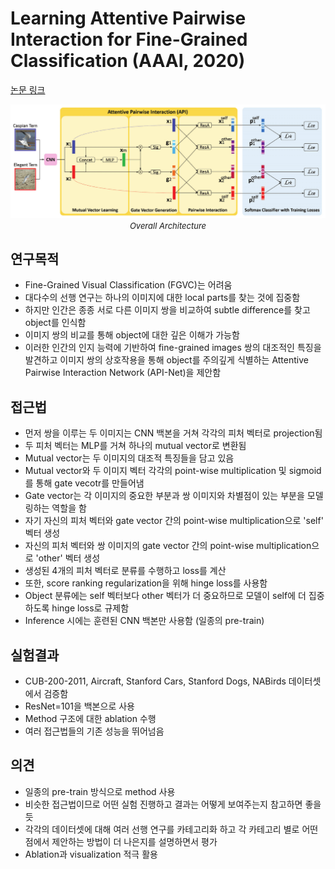# Learning Attentive Pairwise Interaction for Fine-Grained Classification (AAAI, 2020)

[논문 링크](https://ojs.aaai.org/index.php/AAAI/article/view/7016)

<p align="center">
    <img width="600" alt='fig1' src="./img/02_08_01.png?raw=true"></br>
    <em><font size=2>Overall Architecture</font></em>
</p>

## 연구목적
- Fine-Grained Visual Classification (FGVC)는 어려움
- 대다수의 선행 연구는 하나의 이미지에 대한 local parts를 찾는 것에 집중함
- 하지만 인간은 종종 서로 다른 이미지 쌍을 비교하여 subtle difference를 찾고 object를 인식함
- 이미지 쌍의 비교를 통해 object에 대한 깊은 이해가 가능함
- 이러한 인간의 인지 능력에 기반하여 fine-grained images 쌍의 대조적인 특징을 발견하고 이미지 쌍의 상호작용을 통해 object를 주의깊게 식별하는 Attentive Pairwise Interaction Network (API-Net)을 제안함

## 접근법
- 먼저 쌍을 이루는 두 이미지는 CNN 백본을 거쳐 각각의 피처 벡터로 projection됨
- 두 피처 벡터는 MLP를 거쳐 하나의 mutual vector로 변환됨
- Mutual vector는 두 이미지의 대조적 특징들을 담고 있음
- Mutual vector와 두 이미지 벡터 각각의 point-wise multiplication 및 sigmoid를 통해 gate vecotr를 만들어냄
- Gate vector는 각 이미지의 중요한 부분과 쌍 이미지와 차별점이 있는 부분을 모델링하는 역할을 함
- 자기 자신의 피처 벡터와 gate vector 간의 point-wise multiplication으로 'self' 벡터 생성
- 자신의 피처 벡터와 쌍 이미지의 gate vector 간의 point-wise multiplication으로 'other' 벡터 생성
- 생성된 4개의 피처 벡터로 분류를 수행하고 loss를 계산
- 또한, score ranking regularization을 위해 hinge loss를 사용함
- Object 분류에는 self 벡터보다 other 벡터가 더 중요하므로 모델이 self에 더 집중하도록 hinge loss로 규제함
- Inference 시에는 훈련된 CNN 백본만 사용함 (일종의 pre-train)

## 실험결과
- CUB-200-2011, Aircraft, Stanford Cars, Stanford Dogs, NABirds 데이터셋에서 검증함
- ResNet=101을 백본으로 사용
- Method 구조에 대한 ablation 수행
- 여러 접근법들의 기존 성능을 뛰어넘음

## 의견
- 일종의 pre-train 방식으로 method 사용
- 비슷한 접근법이므로 어떤 실험 진행하고 결과는 어떻게 보여주는지 참고하면 좋을듯
- 각각의 데이터셋에 대해 여러 선행 연구를 카테고리화 하고 각 카테고리 별로 어떤 점에서 제안하는 방법이 더 나은지를 설명하면서 평가
- Ablation과 visualization 적극 활용
